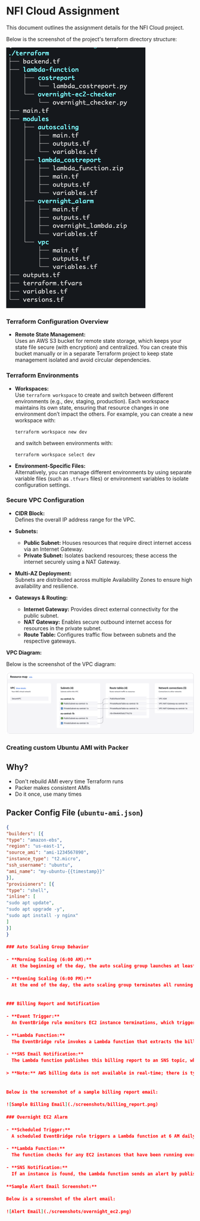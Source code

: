 # NFI Cloud Assignment

This document outlines the assignment details for the NFI Cloud project.

Below is the screenshot of the project's terraform directory structure:

![Directory Structure](./screenshots/dir_structure.png)

### Terraform Configuration Overview

- **Remote State Management:**  
  Uses an AWS S3 bucket for remote state storage, which keeps your state file secure (with encryption) and centralized. You can create this bucket manually or in a separate Terraform project to keep state management isolated and avoid circular dependencies.


### Terraform Environments

- **Workspaces:**  
  Use `terraform workspace` to create and switch between different environments (e.g., dev, staging, production). Each workspace maintains its own state, ensuring that resource changes in one environment don’t impact the others. For example, you can create a new workspace with:  
  ```
  terraform workspace new dev
  ```
  and switch between environments with:
  ```
  terraform workspace select dev
  ```

- **Environment-Specific Files:**  
  Alternatively, you can manage different environments by using separate variable files (such as `.tfvars` files) or environment variables to isolate configuration settings.


### Secure VPC Configuration

- **CIDR Block:**  
  Defines the overall IP address range for the VPC.

- **Subnets:**  
  - **Public Subnet:** Houses resources that require direct internet access via an Internet Gateway.  
  - **Private Subnet:** Isolates backend resources; these access the internet securely using a NAT Gateway.

- **Multi-AZ Deployment:**  
  Subnets are distributed across multiple Availability Zones to ensure high availability and resilience.

- **Gateways & Routing:**  
  - **Internet Gateway:** Provides direct external connectivity for the public subnet.  
  - **NAT Gateway:** Enables secure outbound internet access for resources in the private subnet.  
  - **Route Table:** Configures traffic flow between subnets and the respective gateways.

**VPC Diagram:**

Below is the screenshot of the VPC diagram:

![VPC Diagram](./screenshots/vpc_diagram.png)

### Creating custom Ubuntu AMI with Packer

## Why?
- Don't rebuild AMI every time Terraform runs
- Packer makes consistent AMIs
- Do it once, use many times

## Packer Config File (`ubuntu-ami.json`)

```json
{
"builders": [{
"type": "amazon-ebs",
"region": "us-east-1",
"source_ami": "ami-1234567890",
"instance_type": "t2.micro",
"ssh_username": "ubuntu",
"ami_name": "my-ubuntu-{{timestamp}}"
}],
"provisioners": [{
"type": "shell",
"inline": [
"sudo apt update",
"sudo apt upgrade -y",
"sudo apt install -y nginx"
]
}]
}

### Auto Scaling Group Behavior

- **Morning Scaling (6:00 AM):**  
  At the beginning of the day, the auto scaling group launches at least two EC2 instances using the custom AMI created in step 2.

- **Evening Scaling (6:00 PM):**  
  At the end of the day, the auto scaling group terminates all running EC2 instances.


### Billing Report and Notification

- **Event Trigger:**  
  An EventBridge rule monitors EC2 instance terminations, which triggers a Lambda function.

- **Lambda Function:**  
  The EventBridge rule invokes a Lambda function that extracts the billing details for the terminated instance and prepares a report.

- **SNS Email Notification:**  
  The Lambda function publishes this billing report to an SNS topic, which then sends an email to a predefined list of subscribers.

> **Note:** AWS billing data is not available in real-time; there is typically a 24-hour delay. The billing report includes details from the last 2 days to accommodate this delay.


Below is the screenshot of a sample billing report email:

![Sample Billing Email](./screenshots/billing_report.png)

### Overnight EC2 Alarm

- **Scheduled Trigger:**  
  A scheduled EventBridge rule triggers a Lambda function at 6 AM daily.

- **Lambda Function:**  
  The function checks for any EC2 instances that have been running overnight.

- **SNS Notification:**  
  If an instance is found, the Lambda function sends an alert by publishing a notification to an SNS topic, which in turn emails a list of subscribers.

**Sample Alert Email Screenshot:**

Below is a screenshot of the alert email:
  
![Alert Email](./screenshots/overnight_ec2.png)
